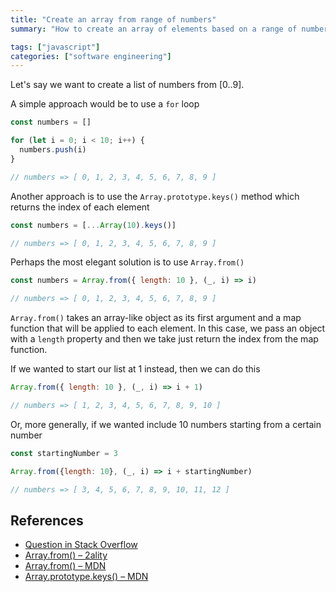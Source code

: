 ```yaml
---
title: "Create an array from range of numbers"
summary: "How to create an array of elements based on a range of numbers in JavaScript"

tags: ["javascript"]
categories: ["software engineering"]
---
```


Let's say we want to create a list of numbers from [0..9].

A simple approach would be to use a `for` loop

```js
const numbers = []

for (let i = 0; i < 10; i++) {
  numbers.push(i)
}

// numbers => [ 0, 1, 2, 3, 4, 5, 6, 7, 8, 9 ]
```

Another approach is to use the `Array.prototype.keys()` method which returns the index of each element


```js
const numbers = [...Array(10).keys()]

// numbers => [ 0, 1, 2, 3, 4, 5, 6, 7, 8, 9 ]
```

Perhaps the most elegant solution is to use `Array.from()`

```js
const numbers = Array.from({ length: 10 }, (_, i) => i)

// numbers => [ 0, 1, 2, 3, 4, 5, 6, 7, 8, 9 ]
```

`Array.from()` takes an array-like object as its first argument and a map function that will be applied to each element. In this case, we pass an object with a `length` property and then we take just return the index from the map function.

If we wanted to start our list at 1 instead, then we can do this

```js
Array.from({ length: 10 }, (_, i) => i + 1)

// numbers => [ 1, 2, 3, 4, 5, 6, 7, 8, 9, 10 ]
```

Or, more generally, if we wanted include 10 numbers starting from a certain number

```js
const startingNumber = 3

Array.from({length: 10}, (_, i) => i + startingNumber)

// numbers => [ 3, 4, 5, 6, 7, 8, 9, 10, 11, 12 ]
```

## References

- [Question in Stack Overflow](https://stackoverflow.com/questions/3895478/does-javascript-have-a-method-like-range-to-generate-a-range-within-the-supp#10050831)
- [Array.from() – 2ality](https://2ality.com/2014/05/es6-array-methods.html#array.from(arraylike%2C-mapfunc%3F%2C-thisarg%3F))
- [Array.from() – MDN](https://developer.mozilla.org/en-US/docs/Web/JavaScript/Reference/Global_Objects/Array/from)
- [Array.prototype.keys() – MDN](https://developer.mozilla.org/en-US/docs/Web/JavaScript/Reference/Global_Objects/Array/keys)
